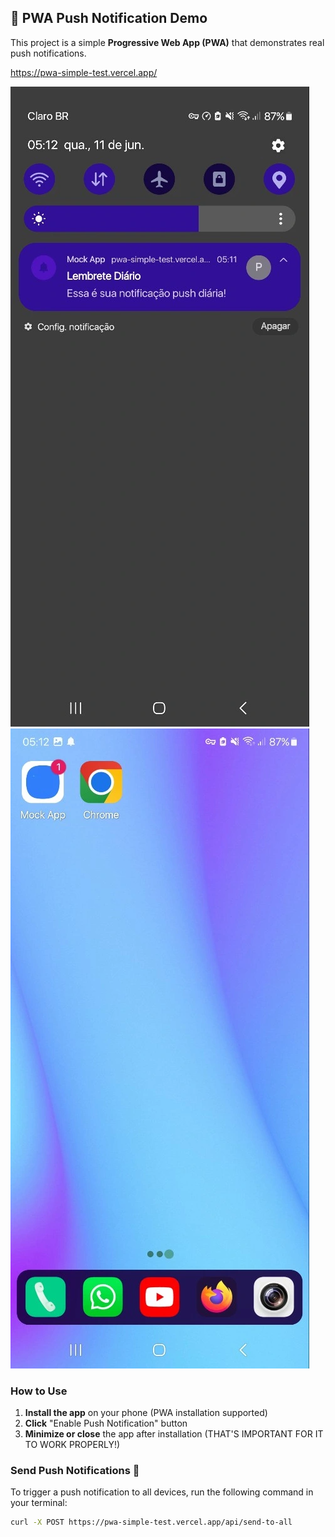 ## 📲 PWA Push Notification Demo

This project is a simple **Progressive Web App (PWA)** that demonstrates real push notifications.

https://pwa-simple-test.vercel.app/

![App Screenshot](https://github.com/lucianohorta/pwa-simple-test/blob/master/1.png?raw=true)
![App Screenshot](https://github.com/lucianohorta/pwa-simple-test/blob/master/2.png?raw=true)



### How to Use

1. **Install the app** on your phone (PWA installation supported)
2. **Click** "Enable Push Notification" button
3. **Minimize or close** the app after installation (THAT'S IMPORTANT FOR IT TO WORK PROPERLY!)

### Send Push Notifications 🔔

To trigger a push notification to all devices, run the following command in your terminal:

```bash
curl -X POST https://pwa-simple-test.vercel.app/api/send-to-all
